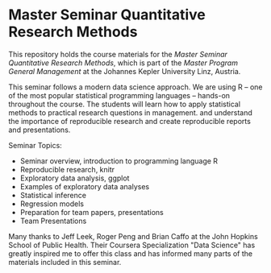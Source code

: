 Master Seminar Quantitative Research Methods
============================================

This repository holds the course materials for the *Master Seminar Quantitative Research Methods*, which is part of the *Master Program General Management* at the Johannes Kepler University Linz, Austria.

This seminar follows a modern data science approach. We are using R – one of the most popular statistical programming languages – hands-on throughout the course. The students will learn how to apply statistical methods to practical research questions in management. and understand the importance of reproducible research and create reproducible reports and presentations.

Seminar Topics:

- Seminar overview, introduction to programming language R
- Reproducible research, knitr
- Exploratory data analysis, ggplot
- Examples of exploratory data analyses
- Statistical inference
- Regression models
- Preparation for team papers, presentations
- Team Presentations

Many thanks to Jeff Leek, Roger Peng and Brian Caffo at the John Hopkins School of Public Health. Their Coursera Specialization "Data Science" has greatly inspired me to offer this class and has informed many parts of the materials included in this seminar.